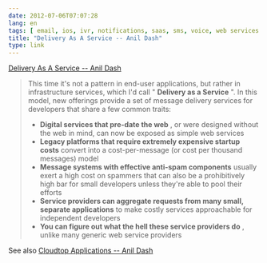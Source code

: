 ```yaml
---
date: 2012-07-06T07:07:28
lang: en
tags: [ email, ios, ivr, notifications, saas, sms, voice, web services ]
title: "Delivery As A Service -- Anil Dash"
type: link
---
```


[Delivery As A Service -- Anil
Dash](http://dashes.com/anil/2010/12/delivery-as-a-service.html)

> This time it's not a pattern in end-user applications, but rather in
> infrastructure services, which I'd call " **Delivery as a Service** ".
> In this model, new offerings provide a set of message delivery
> services for developers that share a few common traits:
>
> -   **Digital services that pre-date the web** , or were designed
>     without the web in mind, can now be exposed as simple web services
> -   **Legacy platforms that require extremely expensive startup
>     costs** convert into a cost-per-message (or cost per thousand
>     messages) model
> -   **Message systems with effective anti-spam components** usually
>     exert a high cost on spammers that can also be a prohibitively
>     high bar for small developers unless they're able to pool their
>     efforts
> -   **Service providers can aggregate requests from many small,
>     separate applications** to make costly services approachable for
>     independent developers
> -   **You can figure out what the hell these service providers do** ,
>     unlike many generic web service providers

See also [Cloudtop Applications -- Anil
Dash](http://dashes.com/anil/2010/09/cloudtop-applications.html)


